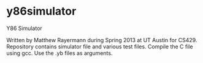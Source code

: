 y86simulator
============

Y86 Simulator

Written by Matthew Rayermann during Spring 2013 at UT Austin for CS429. Repository contains simulator file and various 
test files. Compile the C file using gcc. Use the .yb files as arguments.
